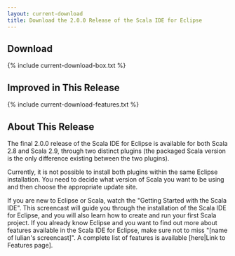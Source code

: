 ```yaml
---
layout: current-download
title: Download the 2.0.0 Release of the Scala IDE for Eclipse
---
```

## Download
{% include current-download-box.txt %}

## Improved in This Release
{% include current-download-features.txt %}

## About This Release
The final 2.0.0 release of the Scala IDE for Eclipse is available for both Scala 2.8 and Scala 2.9, through two distinct plugins (the packaged Scala version is the only difference existing between the two plugins).

Currently, it is not possible to install both plugins within the same Eclipse installation. You need to decide what version of Scala you want to be using and then choose the appropriate update site. 

If you are new to Eclipse or Scala, watch the "Getting Started with the Scala IDE". This screencast will guide you through the installation of the Scala IDE for Eclipse, and you will also learn how to create and run your first Scala project.
If you already know Eclipse and you want to find out more about features available in the Scala IDE for Eclipse, make sure not to miss "[name of Iulian's screencast]". A complete list of features is available [here|Link to Features page].


